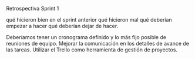 Retrospectiva Sprint 1

qué hicieron bien en el sprint anterior
qué hicieron mal
qué deberían empezar a hacer
qué deberían dejar de hacer.

Deberíamos tener un cronograma definido y lo más fijo posible de reuniones de equipo.
Mejorar la comunicación en los detalles de avance de las tareas.
Utilizar el Trello como herramienta de gestión de proyectos.
